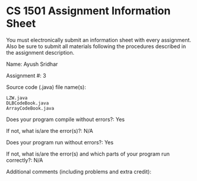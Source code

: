 # CS 1501 Assignment Information Sheet

You must electronically submit an information sheet with
every assignment. Also be sure to submit all materials
following the procedures described in the assignment
description.

Name: Ayush Sridhar

Assignment #: 3

Source code (.java) file name(s):

    LZW.java
    DLBCodeBook.java
    ArrayCodeBook.java

Does your program compile without errors?: Yes

If not, what is/are the error(s)?: N/A

Does your program run without errors?: Yes

If not, what is/are the error(s) and which parts of your
program run correctly?: N/A


Additional comments (including problems and extra credit):
